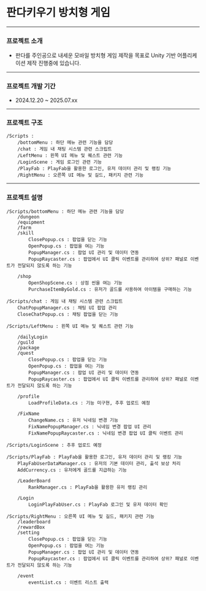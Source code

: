 # 판다키우기 방치형 게임
-------------------------------

### 프로젝트 소개
- 판다를 주인공으로 내세운 모바일 방치형 게임 제작을 목표로 Unity 기반 어플리케이션 제작 진행중에 있습니다.
--------------------------------

### 프로젝트 개발 기간
- 2024.12.20 ~ 2025.07.xx
------------------------------------------

### 프로젝트 구조
	/Scripts :
		/bottomMenu : 하단 메뉴 관련 기능을 담당
		/chat : 게임 내 채팅 시스템 관련 스크립트
		/LeftMenu : 왼쪽 UI 메뉴 및 퀘스트 관련 기능
		/LoginScene : 게임 로그인 관련 기능
		/PlayFab : PlayFab을 활용한 로그인, 유저 데이터 관리 및 랭킹 기능
		/RightMenu : 오른쪽 UI 메뉴 및 길드, 패키지 관련 기능
 
-------------------------------------------------------

### 프로젝트 설명


	/Scripts/bottomMenu : 하단 메뉴 관련 기능을 담당	
  		/dungeon
		/equipment
		/farm
		/skill
			ClosePopup.cs : 팝업을 닫는 기능
			OpenPopup.cs : 팝업을 여는 기능
			PopupManager.cs : 팝업 UI 관리 및 데이터 연동
			PopupRaycaster.cs : 팝업에서 UI 클릭 이벤트를 관리하여 상위? 패널로 이벤트가 전달되지 않도록 하는 기능
   
  		/shop
    		OpenShopScene.cs : 상점 씬을 여는 기능
    		PurchaseItemByGold.cs : 유저가 골드를 사용하여 아이템을 구매하는 기능

	/Scripts/chat : 게임 내 채팅 시스템 관련 스크립트 
  		ChatPopupManager.cs : 채팅 UI 팝업 관리
 		CloseChatPopup.cs : 채팅 팝업을 닫는 기능

	/Scripts/LeftMenu : 왼쪽 UI 메뉴 및 퀘스트 관련 기능
 	
  		/dailyLogin
   		/guild
   		/package
   		/quest
    		ClosePopup.cs : 팝업을 닫는 기능
			OpenPopup.cs : 팝업을 여는 기능
			PopupManager.cs : 팝업 UI 관리 및 데이터 연동
			PopupRaycaster.cs : 팝업에서 UI 클릭 이벤트를 관리하여 상위? 패널로 이벤트가 전달되지 않도록 하는 기능 
  
  		/profile
    		LoadProfileData.cs : 기능 미구현, 추후 업로드 예정
 
  		/FixName
      		ChangeName.cs : 유저 닉네임 변경 기능
      		FixNamePopupManager.cs : 닉네임 변경 팝업 UI 관리
      		FixNamePopupRaycaster.cs : 닉네임 변경 팝업 UI 클릭 이벤트 관리

	/Scripts/LoginScene : 추후 업로드 예정

	/Scripts/PlayFab : PlayFab을 활용한 로그인, 유저 데이터 관리 및 랭킹 기능
  		PlayFabUserDataManager.cs : 유저의 기본 데이터 관리, 출석 보상 처리
  		AddCurrency.cs : 유저에게 골드를 지급하는 기능
  		
  		/LeaderBoard
    		RankManager.cs : PlayFab을 활용한 유저 랭킹 관리
       
  		/Login
    		LoginPlayFabUser.cs : PlayFab 로그인 및 유저 데이터 확인

	/Scripts/RightMenu : 오른쪽 UI 메뉴 및 길드, 패키지 관련 기능
  		/leaderboard
  		/rewardBox
  		/setting
    		ClosePopup.cs : 팝업을 닫는 기능
			OpenPopup.cs : 팝업을 여는 기능
			PopupManager.cs : 팝업 UI 관리 및 데이터 연동
			PopupRaycaster.cs : 팝업에서 UI 클릭 이벤트를 관리하여 상위? 패널로 이벤트가 전달되지 않도록 하는 기능 

  		/event
			eventList.cs : 이벤트 리스트 출력

  
